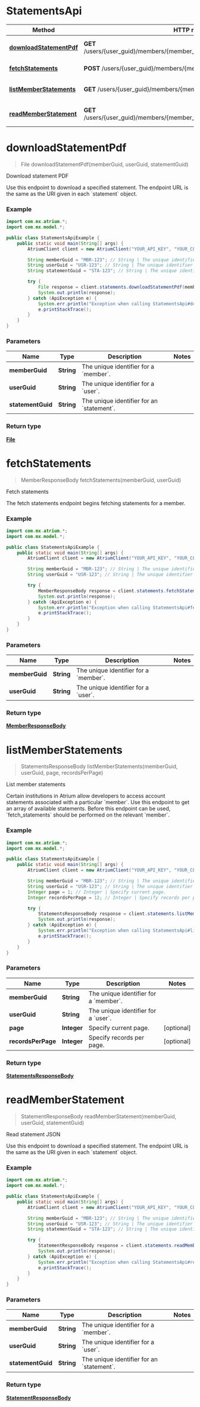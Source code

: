 # StatementsApi

Method | HTTP request | Description
------------- | ------------- | -------------
[**downloadStatementPdf**](StatementsApi.md#downloadStatementPdf) | **GET** /users/{user_guid}/members/{member_guid}/statements/{statement_guid}.pdf | Download statement PDF
[**fetchStatements**](StatementsApi.md#fetchStatements) | **POST** /users/{user_guid}/members/{member_guid}/fetch_statements | Fetch statements
[**listMemberStatements**](StatementsApi.md#listMemberStatements) | **GET** /users/{user_guid}/members/{member_guid}/statements | List member statements
[**readMemberStatement**](StatementsApi.md#readMemberStatement) | **GET** /users/{user_guid}/members/{member_guid}/statements/{statement_guid} | Read statement JSON


<a name="downloadStatementPdf"></a>
# **downloadStatementPdf**
> File downloadStatementPdf(memberGuid, userGuid, statementGuid)

Download statement PDF

Use this endpoint to download a specified statement. The endpoint URL is the same as the URI given in each &#x60;statement&#x60; object. 

### Example
```java
import com.mx.atrium.*;
import com.mx.model.*;

public class StatementsApiExample {
    public static void main(String[] args) {
        AtriumClient client = new AtriumClient("YOUR_API_KEY", "YOUR_CLIENT_ID", "https://vestibule.mx.com");

        String memberGuid = "MBR-123"; // String | The unique identifier for a `member`.
        String userGuid = "USR-123"; // String | The unique identifier for a `user`.
        String statementGuid = "STA-123"; // String | The unique identifier for an `statement`.

        try {
            File response = client.statements.downloadStatementPdf(memberGuid, userGuid, statementGuid);
            System.out.println(response);
        } catch (ApiException e) {
            System.err.println("Exception when calling StatementsApi#downloadStatementPdf");
            e.printStackTrace();
        }
    }
}
```

### Parameters

Name | Type | Description  | Notes
------------- | ------------- | ------------- | -------------
 **memberGuid** | **String**| The unique identifier for a &#x60;member&#x60;. |
 **userGuid** | **String**| The unique identifier for a &#x60;user&#x60;. |
 **statementGuid** | **String**| The unique identifier for an &#x60;statement&#x60;. |

### Return type

[**File**](File.md)

<a name="fetchStatements"></a>
# **fetchStatements**
> MemberResponseBody fetchStatements(memberGuid, userGuid)

Fetch statements

The fetch statements endpoint begins fetching statements for a member.

### Example
```java
import com.mx.atrium.*;
import com.mx.model.*;

public class StatementsApiExample {
    public static void main(String[] args) {
        AtriumClient client = new AtriumClient("YOUR_API_KEY", "YOUR_CLIENT_ID", "https://vestibule.mx.com");

        String memberGuid = "MBR-123"; // String | The unique identifier for a `member`.
        String userGuid = "USR-123"; // String | The unique identifier for a `user`.

        try {
            MemberResponseBody response = client.statements.fetchStatements(memberGuid, userGuid);
            System.out.println(response);
        } catch (ApiException e) {
            System.err.println("Exception when calling StatementsApi#fetchStatements");
            e.printStackTrace();
        }
    }
}
```

### Parameters

Name | Type | Description  | Notes
------------- | ------------- | ------------- | -------------
 **memberGuid** | **String**| The unique identifier for a &#x60;member&#x60;. |
 **userGuid** | **String**| The unique identifier for a &#x60;user&#x60;. |

### Return type

[**MemberResponseBody**](MemberResponseBody.md)

<a name="listMemberStatements"></a>
# **listMemberStatements**
> StatementsResponseBody listMemberStatements(memberGuid, userGuid, page, recordsPerPage)

List member statements

Certain institutions in Atrium allow developers to access account statements associated with a particular &#x60;member&#x60;. Use this endpoint to get an array of available statements.  Before this endpoint can be used, &#x60;fetch_statements&#x60; should be performed on the relevant &#x60;member&#x60;. 

### Example
```java
import com.mx.atrium.*;
import com.mx.model.*;

public class StatementsApiExample {
    public static void main(String[] args) {
        AtriumClient client = new AtriumClient("YOUR_API_KEY", "YOUR_CLIENT_ID", "https://vestibule.mx.com");

        String memberGuid = "MBR-123"; // String | The unique identifier for a `member`.
        String userGuid = "USR-123"; // String | The unique identifier for a `user`.
        Integer page = 1; // Integer | Specify current page.
        Integer recordsPerPage = 12; // Integer | Specify records per page.

        try {
            StatementsResponseBody response = client.statements.listMemberStatements(memberGuid, userGuid, page, recordsPerPage);
            System.out.println(response);
        } catch (ApiException e) {
            System.err.println("Exception when calling StatementsApi#listMemberStatements");
            e.printStackTrace();
        }
    }
}
```

### Parameters

Name | Type | Description  | Notes
------------- | ------------- | ------------- | -------------
 **memberGuid** | **String**| The unique identifier for a &#x60;member&#x60;. |
 **userGuid** | **String**| The unique identifier for a &#x60;user&#x60;. |
 **page** | **Integer**| Specify current page. | [optional]
 **recordsPerPage** | **Integer**| Specify records per page. | [optional]

### Return type

[**StatementsResponseBody**](StatementsResponseBody.md)

<a name="readMemberStatement"></a>
# **readMemberStatement**
> StatementResponseBody readMemberStatement(memberGuid, userGuid, statementGuid)

Read statement JSON

Use this endpoint to download a specified statement. The endpoint URL is the same as the URI given in each &#x60;statement&#x60; object. 

### Example
```java
import com.mx.atrium.*;
import com.mx.model.*;

public class StatementsApiExample {
    public static void main(String[] args) {
        AtriumClient client = new AtriumClient("YOUR_API_KEY", "YOUR_CLIENT_ID", "https://vestibule.mx.com");

        String memberGuid = "MBR-123"; // String | The unique identifier for a `member`.
        String userGuid = "USR-123"; // String | The unique identifier for a `user`.
        String statementGuid = "STA-123"; // String | The unique identifier for an `statement`.

        try {
            StatementResponseBody response = client.statements.readMemberStatement(memberGuid, userGuid, statementGuid);
            System.out.println(response);
        } catch (ApiException e) {
            System.err.println("Exception when calling StatementsApi#readMemberStatement");
            e.printStackTrace();
        }
    }
}
```

### Parameters

Name | Type | Description  | Notes
------------- | ------------- | ------------- | -------------
 **memberGuid** | **String**| The unique identifier for a &#x60;member&#x60;. |
 **userGuid** | **String**| The unique identifier for a &#x60;user&#x60;. |
 **statementGuid** | **String**| The unique identifier for an &#x60;statement&#x60;. |

### Return type

[**StatementResponseBody**](StatementResponseBody.md)

